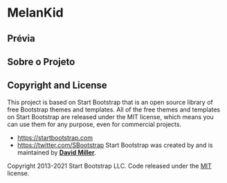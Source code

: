 # MelanKid

## Prévia

## Sobre o Projeto


## Copyright and License
This project is based on Start Bootstrap that is an open source library of free Bootstrap themes and templates. All of the free themes and templates on Start Bootstrap are released under the MIT license, which means you can use them for any purpose, even for commercial projects.
- <https://startbootstrap.com>
- <https://twitter.com/SBootstrap>
Start Bootstrap was created by and is maintained by **[David Miller](https://davidmiller.io/)**.

Copyright 2013-2021 Start Bootstrap LLC. Code released under the [MIT](https://github.com/StartBootstrap/startbootstrap-freelancer/blob/master/LICENSE) license.
